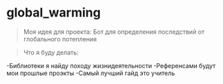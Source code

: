 # global_warming

> Моя идея для проекта:
> Бот для определения последствий от глобального потепления



> Что я буду делать:

-Библиотеки я найду походу жизнидеятельности
-Референсами будут мои прошлые проэкты
-Самый лучший гайд это учитель
